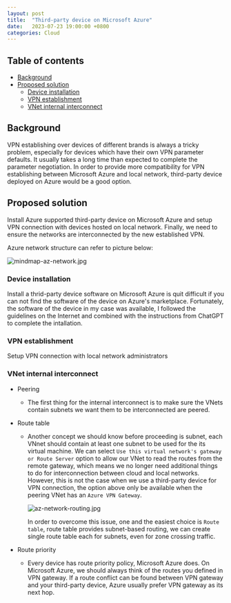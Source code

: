 ```yaml
---
layout: post
title:  "Third-party device on Microsoft Azure"
date:   2023-07-23 19:00:00 +0800
categories: Cloud
---
```


## Table of contents

- [Background](#background)
- [Proposed solution](#proposed-solution)
  - [Device installation](#device-installation)
  - [VPN establishment](#vpn-establishment)
  - [VNet internal interconnect](#vnet-internal-interconnect)


## Background

VPN establishing over devices of different brands is always a tricky problem, especially for devices which have their own VPN parameter defaults. It usually takes a long time than expected to complete the parameter negotiation. In order to provide more compatibility for VPN establishing between Microsoft Azure and local network, third-party device deployed on Azure would be a good option.

## Proposed solution

Install Azure supported third-party device on Microsoft Azure and setup VPN connection with devices hosted on local network. Finally, we need to ensure the networks are interconnected by the new established VPN.

Azure network structure can refer to picture below:

![mindmap-az-network.jpg](https://res.cloudinary.com/dwcdud0zw/image/upload/v1690113296/editorId2eea9120ddb8b0175e...1922C_1002C_0_uij7ly.jpg)

### Device installation

Install a thrid-party device software on Microsoft Azure is quit difficult if you can not find the software of the device on Azure's marketplace. Fortunately, the software of the device in my case was available, I followed the guidelines on the Internet and combined with the instructions from ChatGPT to complete the intallation.

### VPN establishment

Setup VPN connection with local network administrators

### VNet internal interconnect

- Peering
    - The first thing for the internal interconnect is to make sure the VNets contain subnets we want them to be interconnected are peered.
- Route table
    - Another concept we should know before proceeding is subnet, each VNnet should contain at least one subnet to be used for the its virtual machine. We can select `Use this virtual network's gateway or Route Server` option to allow our VNet to read the routes from the remote gateway, which means we no longer need additional things to do for interconnection between cloud and local networks. However, this is not the case when we use a third-party device for VPN connection, the option above only be available when the peering VNet has an `Azure VPN Gateway`.
        
        ![az-network-routing.jpg](https://res.cloudinary.com/dwcdud0zw/image/upload/v1690113295/Untitled_lsg1qx.png)
        
        In order to overcome this issue, one and the easiest choice is `Route table`, route table provides subnet-based routing, we can create single route table each for subnets, even for zone crossing traffic.
        
- Route priority
    - Every device has route priority policy, Microsoft Azure does. On Microsoft Azure, we should always think of the routes you defined in VPN gateway. If a route conflict can be found between VPN gateway and your third-party device, Azure usually prefer VPN gateway as its next hop.
